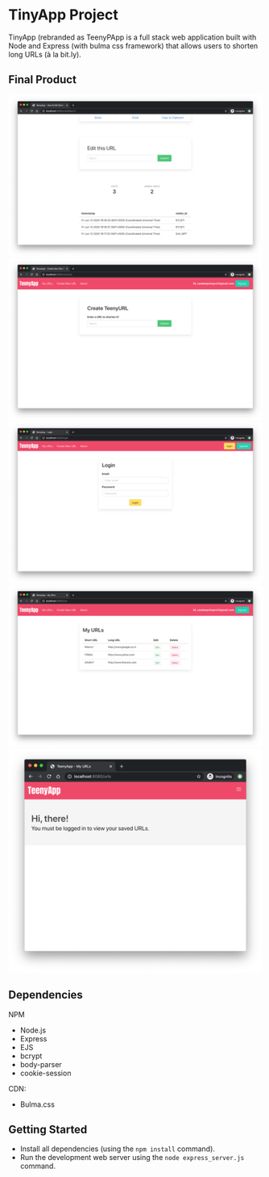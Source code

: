 # TinyApp Project

TinyApp (rebranded as TeenyPApp is a full stack web application built with Node and Express (with bulma css framework) that allows users to shorten long URLs (à la bit.ly).

## Final Product

!["screenshot description"](https://raw.githubusercontent.com/letsandeepio/tinyapp/master/docs/analytics.png)
!["screenshot description"](https://raw.githubusercontent.com/letsandeepio/tinyapp/master/docs/create%20teeny%20url.png)
!["screenshot description"](https://raw.githubusercontent.com/letsandeepio/tinyapp/master/docs/login.png)
!["screenshot description"](https://raw.githubusercontent.com/letsandeepio/tinyapp/master/docs/myURLs.png)
!["screenshot description"](https://raw.githubusercontent.com/letsandeepio/tinyapp/master/docs/welcome.png)

## Dependencies

NPM

- Node.js
- Express
- EJS
- bcrypt
- body-parser
- cookie-session

CDN:

- Bulma.css

## Getting Started

- Install all dependencies (using the `npm install` command).
- Run the development web server using the `node express_server.js` command.
